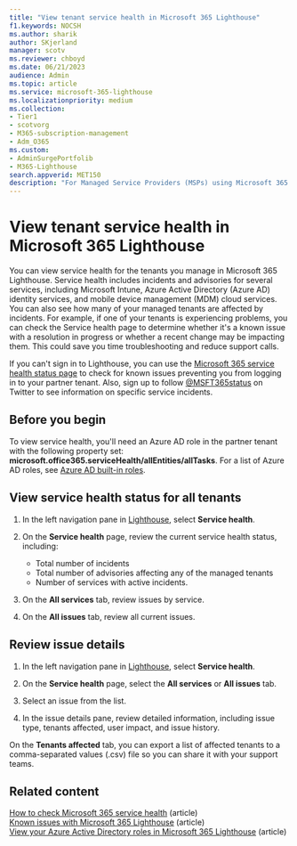 ```yaml
---
title: "View tenant service health in Microsoft 365 Lighthouse"
f1.keywords: NOCSH
ms.author: sharik
author: SKjerland
manager: scotv
ms.reviewer: chboyd
ms.date: 06/21/2023
audience: Admin
ms.topic: article
ms.service: microsoft-365-lighthouse
ms.localizationpriority: medium
ms.collection:
- Tier1
- scotvorg
- M365-subscription-management
- Adm_O365
ms.custom:
- AdminSurgePortfolib
- M365-Lighthouse                         
search.appverid: MET150
description: "For Managed Service Providers (MSPs) using Microsoft 365 Lighthouse, learn how to view tenant service health."
---
```


# View tenant service health in Microsoft 365 Lighthouse

You can view service health for the tenants you manage in Microsoft 365 Lighthouse. Service health includes incidents and advisories for several services, including Microsoft Intune, Azure Active Directory (Azure AD) identity services, and mobile device management (MDM) cloud services. You can also see how many of your managed tenants are affected by incidents. For example, if one of your tenants is experiencing problems, you can check the Service health page to determine whether it's a known issue with a resolution in progress or whether a recent change may be impacting them. This could save you time troubleshooting and reduce support calls.

If you can't sign in to Lighthouse, you can use the [Microsoft 365 service health status page](https://status.office365.com/) to check for known issues preventing you from logging in to your partner tenant. Also, sign up to follow [@MSFT365status](https://twitter.com/MSFT365Status) on Twitter to see information on specific service incidents.

## Before you begin

To view service health, you'll need an Azure AD role in the partner tenant with the following property set: **microsoft.office365.serviceHealth/allEntities/allTasks**. For a list of Azure AD roles, see [Azure AD built-in roles](/azure/active-directory/roles/permissions-reference).

## View service health status for all tenants

1. In the left navigation pane in [Lighthouse](https://lighthouse.microsoft.com), select **Service health**.

2. On the **Service health** page, review the current service health status, including:

   - Total number of incidents
   - Total number of advisories affecting any of the managed tenants
   - Number of services with active incidents.

3. On the **All services** tab, review issues by service.

4. On the **All issues** tab, review all current issues.

## Review issue details

1. In the left navigation pane in [Lighthouse](https://lighthouse.microsoft.com), select **Service health**.

2. On the **Service health** page, select the **All services** or **All issues** tab.

3. Select an issue from the list.

4. In the issue details pane, review detailed information, including issue type, tenants affected, user impact, and issue history.

On the **Tenants affected** tab, you can export a list of affected tenants to a comma-separated values (.csv) file so you can share it with your support teams.

## Related content

[How to check Microsoft 365 service health](/microsoft-365/enterprise/view-service-health) (article)\
[Known issues with Microsoft 365 Lighthouse](m365-lighthouse-known-issues.md) (article)\
[View your Azure Active Directory roles in Microsoft 365 Lighthouse](m365-lighthouse-view-your-roles.md) (article)

